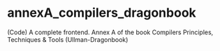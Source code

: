 # annexA_compilers_dragonbook
(Code) A complete frontend. Annex A of the book Compilers Principles, Techniques &amp; Tools (Ullman-Dragonbook)
 
